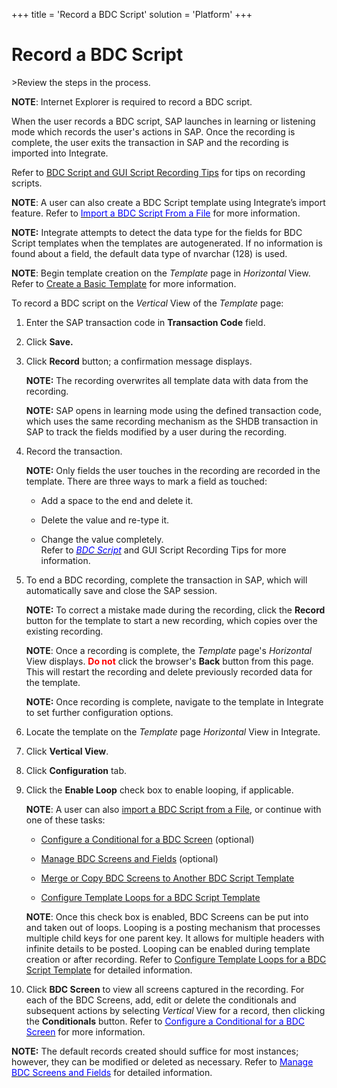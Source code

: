 +++
title = 'Record a BDC Script'
solution = 'Platform'
+++

# Record a BDC Script

<span id="Post Data using a BDC Script Steps" class="popUpLink">\>Review
the steps in the process. </span>

**NOTE**: Internet Explorer is required to record a BDC script.

When the user records a BDC script, SAP launches in learning or
listening mode which records the user's actions in SAP. Once the
recording is complete, the user exits the transaction in SAP and the
recording is imported into Integrate.

Refer to [BDC Script and GUI Script Recording
Tips](BDCScriptGUIScriptRecTips.htm) for tips on recording scripts.

**NOTE**: A user can also create a BDC Script template using Integrate’s
import feature. Refer to
[*<span style="color: #0000ff;font-style: normal;">Import a BDC Script
From a File</span>*](Import_a_BDC_Script_From_a_File.htm) for more
information.

<span style="font-weight: bold;">NOTE:</span> Integrate attempts to
detect the data type for the fields for BDC Script templates when the
templates are autogenerated. If no information is found about a field,
the default data type of nvarchar (128) is used.

**NOTE**: Begin template creation on the *Template* page in *Horizontal*
View. Refer to [Create a Basic Template](Create_a_Basic_Template.htm)
for more information.

To record a BDC script on the *Vertical* View of the *Template* page:

1.  Enter the SAP transaction code in **Transaction Code** field.

2.  Click **Save.**

3.  Click **Record** button; a confirmation message displays.
    
    **NOTE:** The recording overwrites all template data with data from
    the recording.
    
    **NOTE:** SAP opens in learning mode using the defined transaction
    code, which uses the same recording mechanism as the SHDB
    transaction in SAP to track the fields modified by a user during the
    recording.

4.  Record the transaction.
    
    **NOTE:** Only fields the user touches in the recording are recorded
    in the template. There are three ways to mark a field as touched:
    
      - Add a space to the end and delete it.
    
      - Delete the value and re-type it.
    
      - Change the value completely.  
        Refer to [*<span style="color: #0000ff;">BDC
        Script</span>*](BDCScriptGUIScriptRecTips.htm) and GUI Script
        Recording Tips for more information.

5.  To end a BDC recording, complete the transaction in SAP, which will
    automatically save and close the SAP session.
    
    **NOTE:** To correct a mistake made during the recording, click the
    **Record** button for the template to start a new recording, which
    copies over the existing recording.
    
    **NOTE**: Once a recording is complete, the *Template* page's
    *Horizontal* View displays.
    **<span class="underline"><span style="color: #ff0000;">Do
    not</span></span>** click the browser's **Back** button from this
    page. This will restart the recording and delete previously recorded
    data for the template.
    
    **NOTE:** Once recording is complete, navigate to the template in
    Integrate to set further configuration options.

6.  Locate the template on the *Template* page *Horizontal* View in
    Integrate.

7.  Click **Vertical View**.

8.  Click **Configuration** tab.

9.  Click the **Enable Loop** check box to enable looping, if
    applicable.
    
    **NOTE**: A user can also [import a BDC Script from a
    File](Import_a_BDC_Script_From_a_File.htm), or continue with one of
    these tasks:
    
      - [Configure a Conditional for a BDC
        Screen](ConfigureConditionalBDCScrn.htm) (optional)
    
      - [Manage BDC Screens and
        Fields](Manage_BDC_Screens_and_Fields.htm) (optional)
    
      - [Merge or Copy BDC Screens to Another BDC Script
        Template](MergeCopyBDCScrnsAnotherBDCScript.htm)
    
      - [Configure Template Loops for a BDC Script
        Template](Configure_Template_LoopsBDC.htm)
    
    **NOTE**: Once this check box is enabled, BDC Screens can be put
    into and taken out of loops. Looping is a posting mechanism that
    processes multiple child keys for one parent key. It allows for
    multiple headers with infinite details to be posted. Looping can be
    enabled during template creation or after recording. Refer to
    [Configure Template Loops for a BDC Script
    Template](Configure_Template_LoopsBDC.htm) for detailed
    information. 

10. Click **BDC Screen** to view all screens captured in the recording.
    For each of the BDC Screens, add, edit or delete the conditionals
    and subsequent actions by selecting *Vertical* View for a record,
    then clicking the **Conditionals** button. Refer to
    [*<span style="color: #0000ff;font-style: normal;">Configure a
    Conditional for a BDC
    Screen</span>*](ConfigureConditionalBDCScrn.htm) for more
    information. 

**NOTE:** The default records created should suffice for most instances;
however, they can be modified or deleted as necessary. Refer to
[*<span style="color: #0000ff;font-style: normal;">Manage BDC Screens
and Fields</span>*](Manage_BDC_Screens_and_Fields.htm) for detailed
information.
